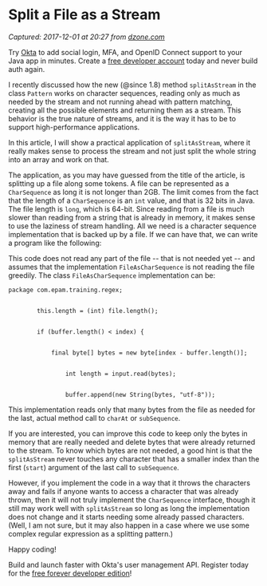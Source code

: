 # Split a File as a Stream

_Captured: 2017-12-01 at 20:27 from [dzone.com](https://dzone.com/articles/split-a-file-as-stream?edition=341091&utm_source=Daily%20Digest&utm_medium=email&utm_campaign=Daily%20Digest%202017-12-01)_

Try [Okta](https://dzone.com/go?i=247339&u=https%3A%2F%2Fdeveloper.okta.com%2Fsignup%2F%3Futm_campaign%3DSyndication%25253EGlobal%25253Edeveloper-trial-sep-14-FY18Q3%26utm_medium%3Dpre-text%26utm_source%3Ddzone-java-zone-all-developer) to add social login, MFA, and OpenID Connect support to your Java app in minutes. Create a [free developer account](https://dzone.com/go?i=247339&u=https%3A%2F%2Fdeveloper.okta.com%2Fsignup%2F%3Futm_campaign%3DSyndication%25253EGlobal%25253Edeveloper-trial-sep-14-FY18Q3%26utm_medium%3Dpre-text%26utm_source%3Ddzone-java-zone-all-developer) today and never build auth again.

I recently discussed how the new (@since 1.8) method `splitAsStream` in the class `Pattern` works on character sequences, reading only as much as needed by the stream and not running ahead with pattern matching, creating all the possible elements and returning them as a stream. This behavior is the true nature of streams, and it is the way it has to be to support high-performance applications.

In this article, I will show a practical application of `splitAsStream`, where it really makes sense to process the stream and not just split the whole string into an array and work on that.

The application, as you may have guessed from the title of the article, is splitting up a file along some tokens. A file can be represented as a `CharSequence` as long it is not longer than 2GB. The limit comes from the fact that the length of a `CharSequence` is an `int` value, and that is 32 bits in Java. The file length is `long`, which is 64-bit. Since reading from a file is much slower than reading from a string that is already in memory, it makes sense to use the laziness of stream handling. All we need is a character sequence implementation that is backed up by a file. If we can have that, we can write a program like the following:

This code does not read any part of the file -- that is not needed yet -- and assumes that the implementation `FileAsCharSequence` is not reading the file greedily. The class `FileAsCharSequence` implementation can be:
    
    
    package com.epam.training.regex;
    
    
            this.length = (int) file.length();
    
    
            if (buffer.length() < index) {
    
    
                final byte[] bytes = new byte[index - buffer.length()];
    
    
                    int length = input.read(bytes);
    
    
                    buffer.append(new String(bytes, "utf-8"));

This implementation reads only that many bytes from the file as needed for the last, actual method call to `charAt` or `subSequence`.

If you are interested, you can improve this code to keep only the bytes in memory that are really needed and delete bytes that were already returned to the stream. To know which bytes are not needed, a good hint is that the `splitAsStream` never touches any character that has a smaller index than the first (`start`) argument of the last call to `subSequence`.

However, if you implement the code in a way that it throws the characters away and fails if anyone wants to access a character that was already thrown, then it will not truly implement the `CharSequence` interface, though it still may work well with `splitAsStream` so long as long the implementation does not change and it starts needing some already passed characters. (Well, I am not sure, but it may also happen in a case where we use some complex regular expression as a splitting pattern.)

Happy coding!

Build and launch faster with Okta's user management API. Register today for the [free forever developer edition](https://dzone.com/go?i=226224&u=https%3A%2F%2Fdeveloper.okta.com%2Fsignup%2F%3Futm_campaign%3DSyndication%253EGlobal%253Edeveloper-trial-FY18Q2%26utm_medium%3Dpost-text%26utm_source%3Ddzone-java-zone-all-developer)!
